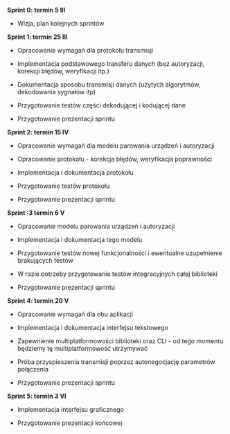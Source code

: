 **Sprint 0:  termin 5 III**
-   Wizja, plan kolejnych sprintów
    
**Sprint 1:  termin 25 III**
-   Opracowanie wymagań dla protokołu transmisji

-   Implementacja podstawowego transferu danych (bez autoryzacji, korekcji błędów, weryfikacji itp.)
-   Dokumentacja sposobu transmisji danych (użytych algorytmów, dekodowania sygnałów itp)
-   Przygotowanie testów części dekodującej i kodującej dane

-   Przygotowanie prezentacji sprintu

**Sprint 2: termin 15 IV**
-   Opracowanie wymagań dla modelu parowania urządzeń i autoryzacji

-   Opracowanie protokołu - korekcja błędów, weryfikacja poprawności
-   Implementacja i dokumentacja protokołu
-   Przygotowanie testów protokołu

-   Przygotowanie prezentacji sprintu

**Sprint :3 termin  6 V**
-   Opracowanie modelu parowania urządzeń i autoryzacji
-   Implementacja i dokumentacja tego modelu
-   Przygotowanie testów nowej funkcjonalności i ewentualne uzupełnienie brakujących testów
-   W razie potrzeby przygotowanie testów integracyjnych całej biblioteki

-   Przygotowanie prezentacji sprintu

**Sprint 4:  termin 20 V**
-   Opracowanie wymagań dla obu aplikacji

-   Implementacja i dokumentacja interfejsu tekstowego
-   Zapewnienie multiplatformowości biblioteki oraz CLI - od tego momentu będziemy tę multiplatformowość utrzymywać
-   Próba przyspieszenia transmisji poprzez autonegocjację parametrów połączenia

-   Przygotowanie prezentacji sprintu

**Sprint 5:  termin 3 VI**
-   Implementacja interfejsu graficznego

-   Przygotowanie prezentacji końcowej
 
